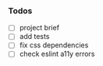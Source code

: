 ### Todos
- [ ] project brief
- [ ] add tests
- [ ] fix css dependencies
- [ ] check eslint a11y errors